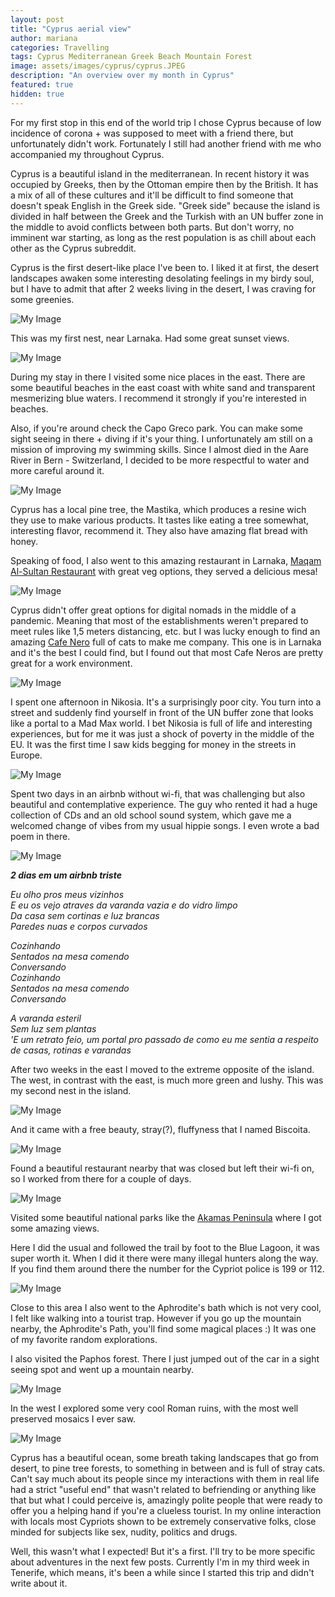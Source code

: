 ```yaml
---
layout: post
title: "Cyprus aerial view"
author: mariana
categories: Travelling
tags: Cyprus Mediterranean Greek Beach Mountain Forest
image: assets/images/cyprus/cyprus.JPEG
description: "An overview over my month in Cyprus"
featured: true
hidden: true
---
```


For my first stop in this end of the world trip I chose Cyprus because of low incidence of corona + was supposed to meet with a friend there, but unfortunately didn't work. Fortunately I still had another friend with me who accompanied my throughout Cyprus.

Cyprus is a beautiful island in the mediterranean. In recent history it was occupied by Greeks, then by the Ottoman empire then by the British. It has a mix of all of these cultures and it'll be difficult to find someone that doesn't speak English in the Greek side. "Greek side" because the island is divided in half between the Greek and the Turkish with an UN buffer zone in the middle to avoid conflicts between both parts. But don't worry, no imminent war starting, as long as the rest population is as chill about each other as the Cyprus subreddit.

Cyprus is the first desert-like place I've been to. I liked it at first, the desert landscapes awaken some interesting desolating feelings in my birdy soul, but I have to admit that after 2 weeks living in the desert, I was craving for some greenies.

![My Image](/assets/images/cyprus/desert.JPEG)

This was my first nest, near Larnaka. Had some great sunset views.

![My Image](/assets/images/cyprus/first-nest.JPG)

During my stay in there I visited some nice places in the east. There are some beautiful beaches in the east coast with white sand and transparent mesmerizing blue waters. I recommend it strongly if you're interested in beaches.

Also, if you're around check the Capo Greco park. You can make some sight seeing in there + diving if it's your thing. I unfortunately am still on a mission of improving my swimming skills. Since I almost died in the Aare River in Bern - Switzerland, I decided to be more respectful to water and more careful around it.

![My Image](/assets/images/cyprus/capo.JPEG)

Cyprus has a local pine tree, the Mastika, which produces a resine wich they use to make various products. It tastes like eating a tree somewhat, interesting flavor, recommend it.
They also have amazing flat bread with honey.

Speaking of food, I also went to this amazing restaurant in Larnaka, [
Maqam Al-Sultan Restaurant](https://www.google.com/maps/place/Maqam+Al-Sultan+Restaurant/@34.9110143,33.6288479,15z/data=!4m8!1m2!2m1!1svegetarian+food+larnaka!3m4!1s0x14e082a2d08f3a53:0x8e77c5a616050148!8m2!3d34.9110143!4d33.6376026) with great veg options, they served a delicious mesa!

![My Image](/assets/images/cyprus/mesa.JPEG)

Cyprus didn't offer great options for digital nomads in the middle of a pandemic. Meaning that most of the establishments weren't prepared to meet rules like 1,5 meters distancing, etc. but I was lucky enough to find an amazing [Cafe Nero](https://www.google.com/maps/place/Caff%C3%A8+Nero/@34.9110143,33.6288479,15z/data=!4m5!3m4!1s0x14e082dd1e710a25:0x665fdf3800d3f7ad!8m2!3d34.8896214!4d33.6371531) full of cats to make me company. This one is in Larnaka and it's the best I could find, but I found out that most Cafe Neros are pretty great for a work environment.

![My Image](/assets/images/cyprus/cafe-nero.JPG)

I spent one afternoon in Nikosia. It's a surprisingly poor city. You turn into a street and suddenly find yourself in front of the UN buffer zone that looks like a portal to a Mad Max world. I bet Nikosia is full of life and interesting experiences, but for me it was just a shock of poverty in the middle of the EU. It was the first time I saw kids begging for money in the streets in Europe.

![My Image](/assets/images/cyprus/nikosia.JPEG)

Spent two days in an airbnb without wi-fi, that was challenging but also beautiful and contemplative experience. The guy who rented it had a huge collection of CDs and an old school sound system, which gave me a welcomed change of vibes from my usual hippie songs. I even wrote a bad poem in there.

![My Image](/assets/images/cyprus/sad-bnb.JPG)

***2 dias em um airbnb triste***

*Eu olho pros meus vizinhos*  
*E eu os vejo atraves da varanda vazia e do vidro limpo*  
*Da casa sem cortinas e luz brancas*  
*Paredes nuas e corpos curvados*  

*Cozinhando*  
*Sentados na mesa comendo*  
*Conversando*  
*Cozinhando*  
*Sentados na mesa comendo*  
*Conversando*  

*A varanda esteril*  
*Sem luz sem plantas*  
*'E um retrato feio, um portal pro passado de como eu me sentia a respeito de casas, rotinas e varandas*  

After two weeks in the east I moved to the extreme opposite of the island. The west, in contrast with the east, is much more green and lushy. This was my second nest in the island.

![My Image](/assets/images/cyprus/second_nest.JPG)

And it came with a free beauty, stray(?), fluffyness that I named Biscoita.

![My Image](/assets/images/cyprus/biscoita.JPEG)

Found a beautiful restaurant nearby that was closed but left their wi-fi on, so I worked from there for a couple of days.

![My Image](/assets/images/cyprus/sandwich-place.JPEG)

Visited some beautiful national parks like the [Akamas Peninsula](https://www.google.com/maps/place/Akamas+Peninsula+National+Park/@35.0429273,32.2293377,12z/data=!4m5!3m4!1s0x14e79fa9b5e044f7:0x83926ef7b0a13382!8m2!3d35.0429273!4d32.2993755) where I got some amazing views.

Here I did the usual and followed the trail by foot to the Blue Lagoon, it was super worth it. When I did it there were many illegal hunters along the way. If you find them around there the number for the Cypriot police is 199 or 112.

![My Image](/assets/images/cyprus/blue-lagoon.JPEG)

Close to this area I also went to the Aphrodite's bath which is not very cool, I felt like walking into a tourist trap. However if you go up the mountain nearby, the Aphrodite's Path, you'll find some magical places :) It was one of my favorite random explorations.

I also visited the Paphos forest. There I just jumped out of the car in a sight seeing spot and went up a mountain nearby.

![My Image](/assets/images/cyprus/paphos-forest.jpeg)

In the west I explored some very cool Roman ruins, with the most well preserved mosaics I ever saw.

![My Image](/assets/images/cyprus/paphos-ruins.jpeg)

Cyprus has a beautiful ocean, some breath taking landscapes that go from desert, to pine tree forests, to something in between and is full of stray cats. Can't say much about its people since my interactions with them in real life had a strict "useful end" that wasn't related to befriending or anything like that but what I could perceive is, amazingly polite people that were ready to offer you a helping hand if you're a clueless tourist. In my online interaction with locals most Cypriots shown to be extremely conservative folks, close minded for subjects like sex, nudity, politics and drugs.

Well, this wasn't what I expected! But it's a first. I'll try to be more specific about adventures in the next few posts. Currently I'm in my third week in Tenerife, which means, it's been a while since I started this trip and didn't write about it.
